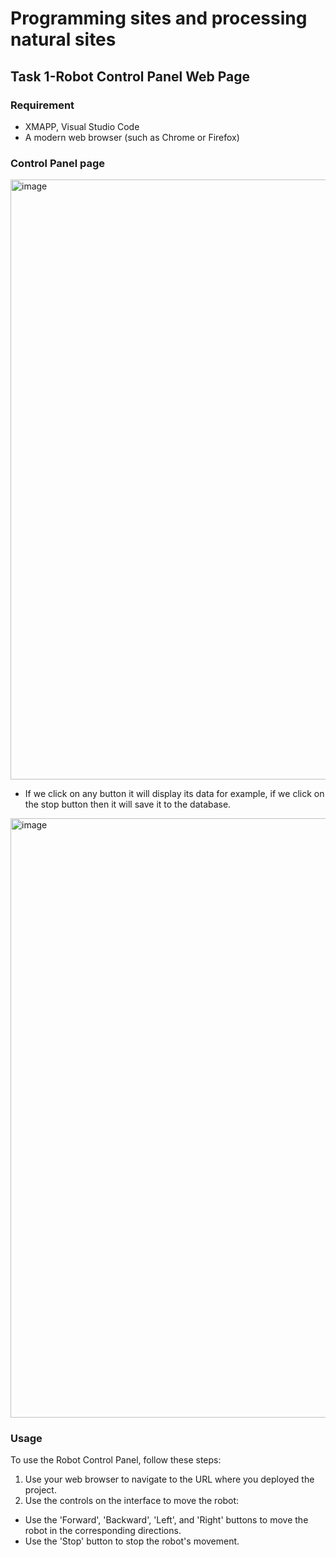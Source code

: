 # Programming sites and processing natural sites
## Task 1-Robot Control Panel Web Page
### Requirement
- XMAPP, Visual Studio Code
- A modern web browser (such as Chrome or Firefox)
### Control Panel page
<img width="960" alt="image" src="https://github.com/NZ199/Programming-sites-and-processing-natural-sites/assets/95175322/2fa2de18-a6c6-4978-bd44-0d01a853456a">

- If we click on any button it will display its data for example, if we click on the stop button then it will save it to the database.
<img width="959" alt="image" src="https://github.com/NZ199/Programming-sites-and-processing-natural-sites/assets/95175322/4c4d5a3a-0282-44fa-94dc-b6664f41b6fa">

### Usage
To use the Robot Control Panel, follow these steps:
1. Use your web browser to navigate to the URL where you deployed the project.
2. Use the controls on the interface to move the robot:
- Use the 'Forward', 'Backward', 'Left', and 'Right' buttons to move the robot in the corresponding directions.
- Use the 'Stop' button to stop the robot's movement.


